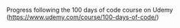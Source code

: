 Progress following the 100 days of code course on Udemy (https://www.udemy.com/course/100-days-of-code/)
